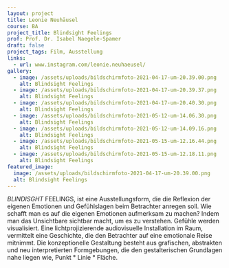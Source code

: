 ```yaml
---
layout: project
title: Leonie Neuhäusel
course: BA
project_title: Blindsight Feelings
prof: Prof. Dr. Isabel Naegele-Spamer
draft: false
project_tags: Film, Ausstellung
links:
  - url: www.instagram.com/leonie.neuhaeusel/
gallery:
  - image: /assets/uploads/bildschirmfoto-2021-04-17-um-20.39.00.png
    alt: Blindsight Feelings
  - image: /assets/uploads/bildschirmfoto-2021-04-17-um-20.39.37.png
    alt: Blindsight Feelings
  - image: /assets/uploads/bildschirmfoto-2021-04-17-um-20.40.30.png
    alt: Blindsight Feelings
  - image: /assets/uploads/bildschirmfoto-2021-05-12-um-14.06.30.png
    alt: Blindsight Feelings
  - image: /assets/uploads/bildschirmfoto-2021-05-12-um-14.09.16.png
    alt: Blindsight Feelings
  - image: /assets/uploads/bildschirmfoto-2021-05-15-um-12.16.44.png
    alt: Blindsight Feelings
  - image: /assets/uploads/bildschirmfoto-2021-05-15-um-12.18.11.png
    alt: Blindsight Feelings
featured_image:
  image: /assets/uploads/bildschirmfoto-2021-04-17-um-20.39.00.png
  alt: Blindsight Feelings
---
```

*BLINDISGHT* FEELINGS, ist eine Ausstellungsform, die die Reflexion der eigenen Emotionen und Gefühlslagen beim Betrachter anregen soll. Wie schafft man es auf die eigenen Emotionen aufmerksam zu machen? Indem man das Unsichtbare sichtbar macht, um es zu verstehen. Gefühle werden visualisiert. Eine lichtprojizierende audiovisuelle Installation im Raum, vermittelt eine Geschichte, die den Betrachter auf eine emotionale Reise mitnimmt. Die konzeptionelle Gestaltung besteht aus grafischen, abstrakten und neu interpretierten Formgebungen, die den gestalterischen Grundlagen nahe liegen wie, Punkt ° Linie ° Fläche.